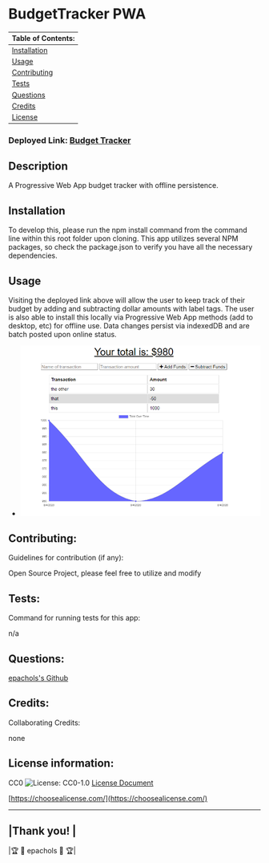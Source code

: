 # BudgetTracker PWA

  |      Table of Contents:       |
  |-------------------------------|
  | [Installation](#installation) |
  |        [Usage](#usage)        |
  | [Contributing](#contributing) |
  |     [Tests](#tests)           |
  |    [Questions](#questions)    |
  |    [Credits](#credits)        |
  |     [License](#license)       |

  ### Deployed Link: [Budget Tracker](https://salty-tundra-90790.herokuapp.com/)
  
  ## Description
  
 A Progressive Web App budget tracker with offline persistence.
  
  ## Installation
  
 To develop this, please run the npm install command from the command line within this root folder upon cloning. This app utilizes several NPM packages, so check the package.json to verify you have all the necessary dependencies.
  
  
  ## Usage 
  

  Visiting the deployed link above will allow the user to keep track of their budget by adding and subtracting dollar amounts with label tags.  The user is also able to install this locally via Progressive Web App methods (add to desktop, etc) for offline use. Data changes persist via indexedDB and are batch posted upon online status. 

  - ![Preview](/preview.png)
  
  
  ## Contributing:
   
 Guidelines for contribution (if any): 

   Open Source Project, please feel free to utilize and modify  
  
  
  ## Tests:
  Command for running tests for this app:
  
 n/a
  
  
  ## Questions:
  [epachols's Github](https://github.com/epachols/)
  
  
  ## Credits:
   Collaborating Credits:
  
 none
  
  ## License information:
  
 
  CC0 ![License: CC0-1.0](https://licensebuttons.net/l/zero/1.0/80x15.png) [License Document](https://creativecommons.org/publicdomain/zero/1.0/)
  
  [https://choosealicense.com/](https://choosealicense.com/)
  
  ---
  
  |Thank you!         |
  --------------------
  |🏆 &#x1F981; epachols &#x1F981; 🏆|
  